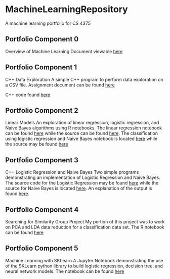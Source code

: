 # MachineLearningRepository
 A machine learning portfolio for CS 4375

## Portfolio Component 0

Overview of Machine Learning Document viewable [here](OverviewofML.pdf)

## Portfolio Component 1

C++ Data Exploration
A simple C++ program to perform data exploration on a CSV file.
Assignment document can be found [here](DataExploration/Data_Exploration.pdf)

C++ code found [here](DataExploration/DataExploration.cpp)

## Portfolio Component 2

Linear Models
An exploration of linear regression, logistic regression, and Naive Bayes algorithms using R notebooks. The linear regression notebook can be found [here](LinearModels/Regression.pdf) while the source can be found [here](LinearModels/Regression.Rmd). The classification using logistic regression and Naive Bayes notebook is located [here](LinearModels/Classification.pdf) while the source may be found [here](LinearModels/Classification.Rmd)

## Portfolio Component 3

C++ Logistic Regression and Naive Bayes
Two simple programs demonstrating an implementation of Logistic Regression and Naive Bayes. The source code for the Logistic Regression may be found [here](ML_FromScratch/LogRegression.cpp) while the source for Naive Bayes is located [here](ML_FromScratch/NaiveBayes.cpp). An explanation of the output is found [here](NL_FromScratch/ML_Scratch_Explanation.pdf).

## Portfolio Component 4

Searching for Similarity Group Project
My portion of this project was to work on PCA and LDA data reduction for a classification data set. The R notebook can be found [here](SearchingForSimilarity/PCA_LDA.pdf)


## Portfolio Component 5

Machine Learning with SKLearn
A Jupyter Notebook demonstrating the use of the SKLearn python library to build logistic regression, decision tree, and neural network models. The notebook can be found [here](SKLearn)
